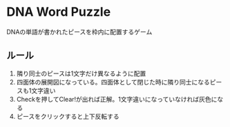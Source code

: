 # DNA Word Puzzle

DNAの単語が書かれたピースを枠内に配置するゲーム

## ルール
1. 隣り同士のピースは1文字だけ異なるように配置
2. 四面体の展開図になっている。四面体として閉じた時に隣り同士になるピースも1文字違い
3. Checkを押してClear!が出れば正解。1文字違いになっていなければ灰色になる
4. ピースをクリックすると上下反転する
